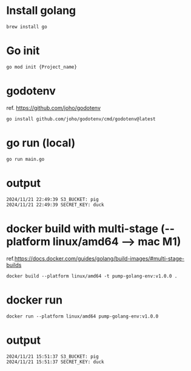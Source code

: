# Install golang
```
brew install go
```

# Go init
```
go mod init {Project_name}  
```

# godotenv
ref. https://github.com/joho/godotenv
```
go install github.com/joho/godotenv/cmd/godotenv@latest
```

# go run (local)
```
go run main.go
```
# output
```
2024/11/21 22:49:39 S3_BUCKET: pig
2024/11/21 22:49:39 SECRET_KEY: duck
```

# docker build with multi-stage (--platform linux/amd64 --> mac M1)
ref.https://docs.docker.com/guides/golang/build-images/#multi-stage-builds
```
docker build --platform linux/amd64 -t pump-golang-env:v1.0.0 .
```

# docker run
```
docker run --platform linux/amd64 pump-golang-env:v1.0.0 
```

# output
```
2024/11/21 15:51:37 S3_BUCKET: pig
2024/11/21 15:51:37 SECRET_KEY: duck
```
